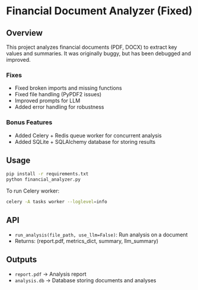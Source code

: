 # Financial Document Analyzer (Fixed)

## Overview
This project analyzes financial documents (PDF, DOCX) to extract key values and summaries.
It was originally buggy, but has been debugged and improved.

### Fixes
- Fixed broken imports and missing functions
- Fixed file handling (PyPDF2 issues)
- Improved prompts for LLM
- Added error handling for robustness

### Bonus Features
- Added Celery + Redis queue worker for concurrent analysis
- Added SQLite + SQLAlchemy database for storing results

## Usage
```bash
pip install -r requirements.txt
python financial_analyzer.py
```

To run Celery worker:
```bash
celery -A tasks worker --loglevel=info
```

## API
- `run_analysis(file_path, use_llm=False)`: Run analysis on a document
- Returns: (report.pdf, metrics_dict, summary, llm_summary)

## Outputs
- `report.pdf` → Analysis report
- `analysis.db` → Database storing documents and analyses
